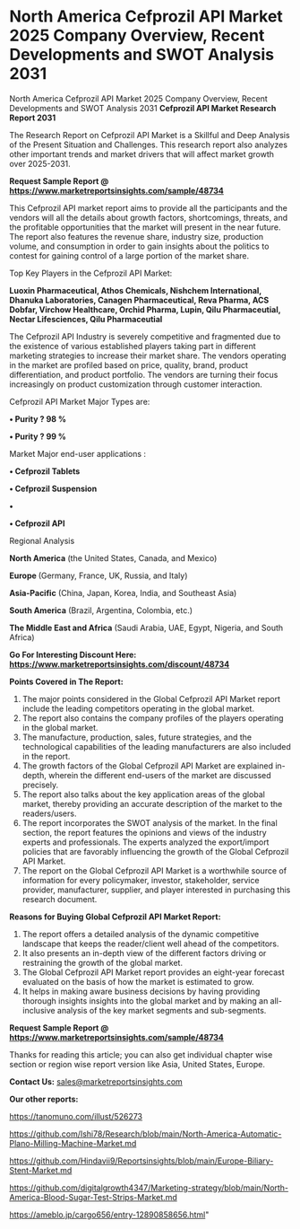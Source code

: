 # North America Cefprozil API Market 2025 Company Overview, Recent Developments and SWOT Analysis 2031
North America Cefprozil API Market 2025 Company Overview, Recent Developments and SWOT Analysis 2031
<strong>Cefprozil API Market Research Report 2031</strong>

The Research Report on Cefprozil API Market is a Skillful and Deep Analysis of the Present Situation and Challenges. This research report also analyzes other important trends and market drivers that will affect market growth over 2025-2031.

<strong>Request Sample Report @ <a href=https://www.marketreportsinsights.com/sample/48734>https://www.marketreportsinsights.com/sample/48734</a></strong>

This Cefprozil API market report aims to provide all the participants and the vendors will all the details about growth factors, shortcomings, threats, and the profitable opportunities that the market will present in the near future. The report also features the revenue share, industry size, production volume, and consumption in order to gain insights about the politics to contest for gaining control of a large portion of the market share.

Top Key Players in the Cefprozil API Market:

<strong>Luoxin Pharmaceutical, Athos Chemicals, Nishchem International, Dhanuka Laboratories, Canagen Pharmaceutical, Reva Pharma, ACS Dobfar, Virchow Healthcare, Orchid Pharma, Lupin, Qilu Pharmaceutial, Nectar Lifesciences, Qilu Pharmaceutial</strong>

The Cefprozil API Industry is severely competitive and fragmented due to the existence of various established players taking part in different marketing strategies to increase their market share. The vendors operating in the market are profiled based on price, quality, brand, product differentiation, and product portfolio. The vendors are turning their focus increasingly on product customization through customer interaction.

Cefprozil API Market Major Types are:

<strong>•  Purity ? 98 %

•  Purity ? 99 %</strong>

Market Major end-user applications :

<strong>•  Cefprozil Tablets

•  Cefprozil Suspension

•  

•  Cefprozil API</strong>

Regional Analysis

</u><strong><b>North America</b></strong> (the United States, Canada, and Mexico)

<strong><b>Europe </b></strong>(Germany, France, UK, Russia, and Italy)

<strong><b>Asia-Pacific</b></strong> (China, Japan, Korea, India, and Southeast Asia)

<strong><b>South America</b></strong> (Brazil, Argentina, Colombia, etc.)

<strong><b>The Middle East and Africa</b></strong> (Saudi Arabia, UAE, Egypt, Nigeria, and South Africa)

<strong>Go For Interesting Discount Here: <a href=https://www.marketreportsinsights.com/discount/48734>https://www.marketreportsinsights.com/discount/48734</a></strong>

<strong>Points Covered in The Report:</strong>
<ol>
  <li>The major points considered in the Global Cefprozil API Market report include the leading competitors operating in the global market.</li>
  <li>The report also contains the company profiles of the players operating in the global market.</li>
  <li>The manufacture, production, sales, future strategies, and the technological capabilities of the leading manufacturers are also included in the report.</li>
  <li>The growth factors of the Global Cefprozil API Market are explained in-depth, wherein the different end-users of the market are discussed precisely.</li>
  <li>The report also talks about the key application areas of the global market, thereby providing an accurate description of the market to the readers/users.</li>
  <li>The report incorporates the SWOT analysis of the market. In the final section, the report features the opinions and views of the industry experts and professionals. The experts analyzed the export/import policies that are favorably influencing the growth of the Global Cefprozil API Market.</li>
  <li>The report on the Global Cefprozil API Market is a worthwhile source of information for every policymaker, investor, stakeholder, service provider, manufacturer, supplier, and player interested in purchasing this research document.</li>
</ol>
<strong>Reasons for Buying Global Cefprozil API Market Report:</strong>

<ol>
  <li>The report offers a detailed analysis of the dynamic competitive landscape that keeps the reader/client well ahead of the competitors.</li>
  <li>It also presents an in-depth view of the different factors driving or restraining the growth of the global market.</li>
  <li>The Global Cefprozil API Market report provides an eight-year forecast evaluated on the basis of how the market is estimated to grow.</li>
  <li>It helps in making aware business decisions by having providing thorough insights insights into the global market and by making an all-inclusive analysis of the key market segments and sub-segments.</li>
</ol>
<strong>Request Sample Report @ <a href=https://www.marketreportsinsights.com/sample/48734>https://www.marketreportsinsights.com/sample/48734</a></strong>


Thanks for reading this article; you can also get individual chapter wise section or region wise report version like Asia, United States, Europe.

<strong>Contact Us:</strong>
sales@marketreportsinsights.com

<strong>Our other reports:</strong>

<a href=https://tanomuno.com/illust/526273>https://tanomuno.com/illust/526273</a>

<a href=https://github.com/Ishi78/Research/blob/main/North-America-Automatic-Plano-Milling-Machine-Market.md>https://github.com/Ishi78/Research/blob/main/North-America-Automatic-Plano-Milling-Machine-Market.md</a>

<a href=https://github.com/Hindavii9/Reportsinsights/blob/main/Europe-Biliary-Stent-Market.md>https://github.com/Hindavii9/Reportsinsights/blob/main/Europe-Biliary-Stent-Market.md</a>

<a href=https://github.com/digitalgrowth4347/Marketing-strategy/blob/main/North-America-Blood-Sugar-Test-Strips-Market.md>https://github.com/digitalgrowth4347/Marketing-strategy/blob/main/North-America-Blood-Sugar-Test-Strips-Market.md</a>

<a href=https://ameblo.jp/cargo656/entry-12890858656.html>https://ameblo.jp/cargo656/entry-12890858656.html</a>"
